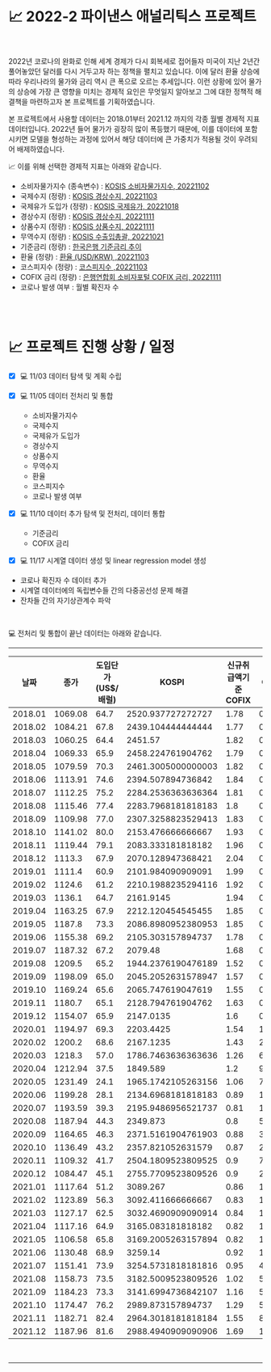 # 📈 2022-2 파이낸스 애널리틱스 프로젝트  

<br>  

 2022년 코로나의 완화로 인해 세계 경제가 다시 회복세로 접어들자 미국이 지난 2년간 풀어놓았던 달러를 다시 거두고자 하는 정책을 펼치고 있습니다. 이에 달러 환율 상승에 따라 우리나라의 물가와 금리 역시 큰 폭으로 오르는 추세입니다. 이런 상황에 있어 물가의 상승에 가장 큰 영향을 미치는 경제적 요인은 무엇일지 알아보고 그에 대한 정책적 해결책을 마련하고자 본 프로젝트를 기획하였습니다.<br>  
 
 본 프로젝트에서 사용할 데이터는 2018.01부터 2021.12 까지의 각종 월별 경제적 지표 데이터입니다. 2022년 들어 물가가 굉장히 많이 폭등했기 때문에, 이를 데이터에 포함시키면 모델을 형성하는 과정에 있어서 해당 데이터에 큰 가중치가 적용될 것이 우려되어 배제하였습니다.<br>  
 
 
📈 이를 위해 선택한 경제적 지표는 아래와 같습니다.  

  - 소비자물가지수 (종속변수) : [KOSIS 소비자물가지수, 20221102](https://kosis.kr/statHtml/statHtml.do?orgId=101&tblId=DT_1J20003&vw_cd=MT_ZTITLE&list_id=P2_6&seqNo=&lang_mode=ko&language=kor&obj_var_id=&itm_id=&conn_path=MT_ZTITLE)
  - 국제수지 (정량) : [KOSIS 경상수지, 20221103](https://kosis.kr/statHtml/statHtml.do?orgId=301&tblId=DT_301Y013&vw_cd=MT_ZTITLE&list_id=S2_301008_001&seqNo=&lang_mode=ko&language=kor&obj_var_id=&itm_id=&conn_path=MT_ZTITLE)
  - 국제유가 도입가 (정량) : [KOSIS 국제유가, 20221018](https://kosis.kr/statHtml/statHtml.do?orgId=392&tblId=DT_AA123&vw_cd=MT_ZTITLE&list_id=T_21&seqNo=&lang_mode=ko&language=kor&obj_var_id=&itm_id=&conn_path=MT_ZTITLE)
  - 경상수지 (정량) : [KOSIS 경상수지, 20221111](https://kosis.kr/statHtml/statHtml.do?orgId=301&tblId=DT_301Y017&vw_cd=MT_ZTITLE&list_id=S2_301008_001&seqNo=&lang_mode=ko&language=kor&obj_var_id=&itm_id=&conn_path=MT_ZTITLE)
  - 상품수지 (정량) : [KOSIS 상품수지, 20221111](https://kosis.kr/statHtml/statHtml.do?orgId=301&tblId=DT_301Y017&vw_cd=MT_ZTITLE&list_id=S2_301008_001&seqNo=&lang_mode=ko&language=kor&obj_var_id=&itm_id=&conn_path=MT_ZTITLE)
  - 무역수지 (정량) : [KOSIS 수출입총괄, 20221021](https://kosis.kr/statHtml/statHtml.do?orgId=134&tblId=DT_134001_001&vw_cd=MT_ZTITLE&list_id=&scrId=&seqNo=&lang_mode=ko&obj_var_id=&itm_id=&conn_path=E1&docId=0388621915&markType=S&itmNm=%EC%A0%84%EA%B5%AD)
  - 기준금리 (정량) : [한국은행 기준금리 추이](https://www.bok.or.kr/portal/singl/baseRate/list.do?dataSeCd=01&menuNo=200643)
  - 환율 (정량) : [환율 (USD/KRW) ,20221103](https://kr.investing.com/currencies/usd-krw-historical-data)
  - 코스피지수 (정량) : [코스피지수 ,20221103](https://kr.investing.com/indices/kospi-historical-data)
  - COFIX 금리 (정량) : [은행연합회 소비자포털 COFIX 금리, 20221111](https://portal.kfb.or.kr/fingoods/cofix.php)
  - 코로나 발생 여부 : 월별 확진자 수  
<br>  
<br>  

# 📈 프로젝트 진행 상황 / 일정  

- [x] 💻 11/03 데이터 탐색 및 계획 수립<br>  
  
- [x] 💻 11/05 데이터 전처리 및 통합  
  - 소비자물가지수  
  - 국제수지  
  - 국제유가 도입가  
  - 경상수지  
  - 상품수지  
  - 무역수지  
  - 환율  
  - 코스피지수  
  - 코로나 발생 여부<br>  
  
- [x] 💻 11/10 데이터 추가 탐색 및 전처리, 데이터 통합  
  - 기준금리  
  - COFIX 금리  
  
- [x] 💻 11/17 시계열 데이터 생성 및 linear regression model 생성  
 - 코로나 확진자 수 데이터 추가
 - 시계열 데이터에의 독립변수들 간의 다중공선성 문제 해결  
 - 잔차들 간의 자기상관계수 파악
  
<br>  


💻 전처리 및 통합이 끝난 데이터는 아래와 같습니다.  

***  


| 날짜      | 종가      | 도입단가 (US$/배럴) | KOSPI              | 신규취급액기준 COFIX | COVID  |
|---------|---------|---------------|--------------------|---------------|--------|
| 2018.01 | 1069.08 | 64.7          | 2520.937727272727  | 1.78          | 0      |
| 2018.02 | 1084.21 | 67.8          | 2439.104444444444  | 1.77          | 0      |
| 2018.03 | 1060.25 | 64.4          | 2451.57            | 1.82          | 0      |
| 2018.04 | 1069.33 | 65.9          | 2458.224761904762  | 1.79          | 0      |
| 2018.05 | 1079.59 | 70.3          | 2461.3005000000003 | 1.82          | 0      |
| 2018.06 | 1113.91 | 74.6          | 2394.507894736842  | 1.84          | 0      |
| 2018.07 | 1112.25 | 75.2          | 2284.2536363636364 | 1.81          | 0      |
| 2018.08 | 1115.46 | 77.4          | 2283.7968181818183 | 1.8           | 0      |
| 2018.09 | 1109.98 | 77.0          | 2307.3258823529413 | 1.83          | 0      |
| 2018.10 | 1141.02 | 80.0          | 2153.476666666667  | 1.93          | 0      |
| 2018.11 | 1119.44 | 79.1          | 2083.333181818182  | 1.96          | 0      |
| 2018.12 | 1113.3  | 67.9          | 2070.128947368421  | 2.04          | 0      |
| 2019.01 | 1111.4  | 60.9          | 2101.984090909091  | 1.99          | 0      |
| 2019.02 | 1124.6  | 61.2          | 2210.1988235294116 | 1.92          | 0      |
| 2019.03 | 1136.1  | 64.7          | 2161.9145          | 1.94          | 0      |
| 2019.04 | 1163.25 | 67.9          | 2212.120454545455  | 1.85          | 0      |
| 2019.05 | 1187.8  | 73.3          | 2086.8980952380953 | 1.85          | 0      |
| 2019.06 | 1155.38 | 69.2          | 2105.303157894737  | 1.78          | 0      |
| 2019.07 | 1187.32 | 67.2          | 2079.48            | 1.68          | 0      |
| 2019.08 | 1209.5  | 65.2          | 1944.2376190476189 | 1.52          | 0      |
| 2019.09 | 1198.09 | 65.0          | 2045.2052631578947 | 1.57          | 0      |
| 2019.10 | 1169.24 | 65.6          | 2065.747619047619  | 1.55          | 0      |
| 2019.11 | 1180.7  | 65.1          | 2128.794761904762  | 1.63          | 0      |
| 2019.12 | 1154.07 | 65.9          | 2147.0135          | 1.6           | 0      |
| 2020.01 | 1194.97 | 69.3          | 2203.4425          | 1.54          | 11     |
| 2020.02 | 1200.2  | 68.6          | 2167.1235          | 1.43          | 2920   |
| 2020.03 | 1218.3  | 57.0          | 1786.7463636363636 | 1.26          | 6855   |
| 2020.04 | 1212.94 | 37.5          | 1849.589           | 1.2           | 979    |
| 2020.05 | 1231.49 | 24.1          | 1965.1742105263156 | 1.06          | 703    |
| 2020.06 | 1199.28 | 28.1          | 2134.6968181818183 | 0.89          | 1331   |
| 2020.07 | 1193.59 | 39.3          | 2195.9486956521737 | 0.81          | 1506   |
| 2020.08 | 1187.94 | 44.3          | 2349.873           | 0.8           | 5641   |
| 2020.09 | 1164.65 | 46.3          | 2371.5161904761903 | 0.88          | 3865   |
| 2020.10 | 1136.49 | 43.2          | 2357.821052631579  | 0.87          | 2700   |
| 2020.11 | 1109.32 | 41.7          | 2504.1809523809525 | 0.9           | 7688   |
| 2020.12 | 1084.47 | 45.1          | 2755.7709523809526 | 0.9           | 26527  |
| 2021.01 | 1117.64 | 51.2          | 3089.267           | 0.86          | 17471  |
| 2021.02 | 1123.89 | 56.3          | 3092.411666666667  | 0.83          | 11467  |
| 2021.03 | 1127.17 | 62.5          | 3032.4690909090914 | 0.84          | 13414  |
| 2021.04 | 1117.16 | 64.9          | 3165.083181818182  | 0.82          | 18927  |
| 2021.05 | 1106.58 | 65.8          | 3169.2005263157894 | 0.82          | 18330  |
| 2021.06 | 1130.48 | 68.9          | 3259.14            | 0.92          | 16623  |
| 2021.07 | 1151.41 | 73.9          | 3254.5731818181816 | 0.95          | 41374  |
| 2021.08 | 1158.73 | 73.5          | 3182.5009523809526 | 1.02          | 53076  |
| 2021.09 | 1184.23 | 73.3          | 3141.6994736842107 | 1.16          | 59857  |
| 2021.10 | 1174.47 | 76.2          | 2989.873157894737  | 1.29          | 53413  |
| 2021.11 | 1182.71 | 82.4          | 2964.3018181818184 | 1.55          | 82516  |
| 2021.12 | 1187.96 | 81.6          | 2988.4940909090906 | 1.69          | 183591 |




<br>  

***

